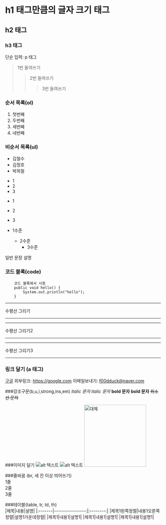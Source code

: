 # h1 태그만큼의 글자 크기 태그
## h2 태그
### h3 태그
단순 입력: p 태그
> 1번 들여쓰기
> > 2번 들여쓰기
> > > 3번 들여쓰기

### 순서 목록(ol)
1. 첫번째
2. 두번째
1. 세번째
40. 네번째

### 비순서 목록(ul)
* 김철수
* 김정호
* 박희철

+ 1
+ 2
+ 3

- 1
- 2
- 3

- 1수준
    - 2수준
        - 3수준

일반 문장 설명

### 코드 블록(code)
```
    코드 블록에서 사용
    public void hello() {
        System.out.println("hello");
    }
```

***
수평선 그리기
***

* * *
수평선 그리기2
* * *

- - -
수평선 그리기3
- - -

### 링크 달기 (a 태그)
[구글](https://google.com)
외부링크: <https://google.com>
이메일보내기: <f00dduck@naver.com>

###강조구문(b,u,i,strong,ins,em)
*italic 문자*
_italic 문자_
**bold 문자**
__bold 문자__
~~취소선 문자~~

###이미지 달기
![alt 텍스트](https://placehold.it/200x200/333)
![alt 텍스트](https://placehold.it/200x200/333 "title 속성")
<img src="" width="200px" height="200px" title="이미지" alt="대체"></img>

###줄바꿈 (br, 세 칸 이상 띄어쓰기)   
1줄   
2줄   
3줄   

###테이블(table, tr, td, th)   
|제목|내용|설명|
|:-------|----------------:|:--------:|
|제목1왼쪽정렬|내용1오른쪽정렬|설명1가운데정렬|
|제목1|내용1|설명1|
|제목1|내용1|설명1|
|제목1|내용1|설명1|